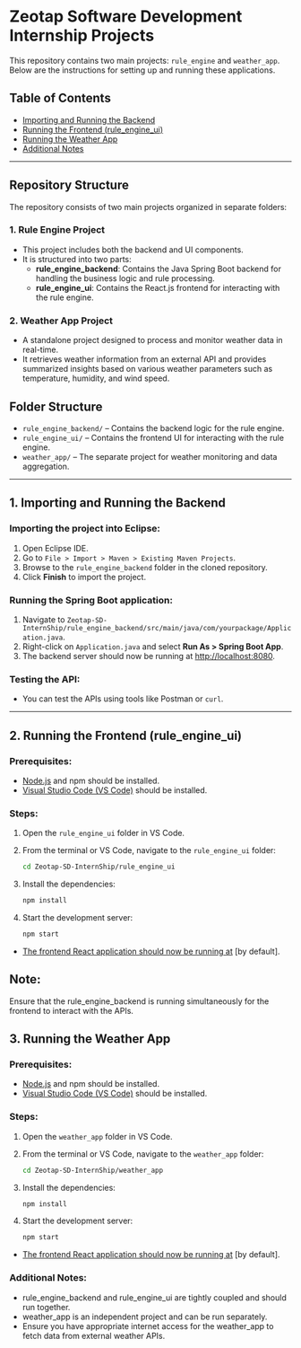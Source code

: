 # Zeotap Software Development Internship Projects

This repository contains two main projects: `rule_engine` and `weather_app`. Below are the instructions for setting up and running these applications.

## Table of Contents

- [Importing and Running the Backend](#importing-and-running-the-backend)
- [Running the Frontend (rule_engine_ui)](#running-the-frontend-rule_engine_ui)
- [Running the Weather App](#running-the-weather-app)
- [Additional Notes](#additional-notes)

---

## Repository Structure

The repository consists of two main projects organized in separate folders:

### 1. **Rule Engine Project**
   - This project includes both the backend and UI components.
   - It is structured into two parts:
     - **rule_engine_backend**: Contains the Java Spring Boot backend for handling the business logic and rule processing.
     - **rule_engine_ui**: Contains the React.js frontend for interacting with the rule engine.

### 2. **Weather App Project**
   - A standalone project designed to process and monitor weather data in real-time.
   - It retrieves weather information from an external API and provides summarized insights based on various weather parameters such as temperature, humidity, and wind speed.

## Folder Structure

- `rule_engine_backend/` – Contains the backend logic for the rule engine.
- `rule_engine_ui/` – Contains the frontend UI for interacting with the rule engine.
- `weather_app/` – The separate project for weather monitoring and data aggregation.

---

## 1. Importing and Running the Backend

### Importing the project into Eclipse:

1. Open Eclipse IDE.
2. Go to `File > Import > Maven > Existing Maven Projects`.
3. Browse to the `rule_engine_backend` folder in the cloned repository.
4. Click **Finish** to import the project.

### Running the Spring Boot application:

1. Navigate to `Zeotap-SD-InternShip/rule_engine_backend/src/main/java/com/yourpackage/Application.java`.
2. Right-click on `Application.java` and select **Run As > Spring Boot App**.
3. The backend server should now be running at [http://localhost:8080](http://localhost:8080).

### Testing the API:

- You can test the APIs using tools like Postman or `curl`.

---

## 2. Running the Frontend (rule_engine_ui)

### Prerequisites:

- [Node.js](https://nodejs.org/) and npm should be installed.
- [Visual Studio Code (VS Code)](https://code.visualstudio.com/) should be installed.

### Steps:

1. Open the `rule_engine_ui` folder in VS Code.
2. From the terminal or VS Code, navigate to the `rule_engine_ui` folder:

   ```bash
   cd Zeotap-SD-InternShip/rule_engine_ui
3. Install the dependencies:

   ```bash
   npm install
4. Start the development server:

   ```bash
   npm start
- [The frontend React application should now be running at](http://localhost:3000) [by default].

## Note:
Ensure that the rule_engine_backend is running simultaneously for the frontend to interact with the APIs.
## 3. Running the Weather App
### Prerequisites:
- [Node.js](https://nodejs.org/) and npm should be installed.
- [Visual Studio Code (VS Code)](https://code.visualstudio.com/) should be installed.
### Steps:
1. Open the `weather_app` folder in VS Code.
2. From the terminal or VS Code, navigate to the `weather_app` folder:

   ```bash
   cd Zeotap-SD-InternShip/weather_app

3. Install the dependencies:

   ```bash
   npm install
4. Start the development server:

   ```bash
   npm start
- [The frontend React application should now be running at](http://localhost:3000) [by default].

### Additional Notes:
   - rule_engine_backend and rule_engine_ui are tightly coupled and should run together.
   - weather_app is an independent project and can be run separately.
   - Ensure you have appropriate internet access for the weather_app to fetch data from external weather APIs.
